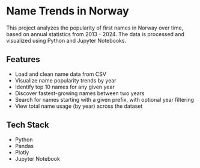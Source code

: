 # Name Trends in Norway

This project analyzes the popularity of first names in Norway over time, based on annual statistics from 2013 - 2024. The data is processed and visualized using Python and Jupyter Notebooks.

## Features

- Load and clean name data from CSV
- Visualize name popularity trends by year
- Identify top 10 names for any given year
-  Discover fastest-growing names between two years
- Search for names starting with a given prefix, with optional year filtering
- View total name usage (by year) across the dataset

## Tech Stack

- Python
- Pandas
- Plotly
- Jupyter Notebook
